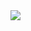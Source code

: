 <img src="https://preview.redd.it/java-garbage-collector-v0-ozkr3cpnp44d1.jpg?width=500&format=pjpg&auto=webp&s=f57cc2015b4c78c2335935fd0af253fc6a7a7b6e">

